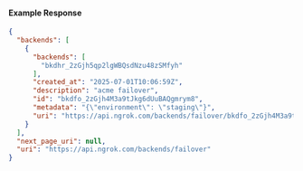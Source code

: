 <!-- Code generated for API Clients. DO NOT EDIT. -->

#### Example Response

```json
{
  "backends": [
    {
      "backends": [
        "bkdhr_2zGjh5qp2lgWBQsdNzu48zSMfyh"
      ],
      "created_at": "2025-07-01T10:06:59Z",
      "description": "acme failover",
      "id": "bkdfo_2zGjh4M3a9tJkg6dUuBAQgmrym8",
      "metadata": "{\"environment\": \"staging\"}",
      "uri": "https://api.ngrok.com/backends/failover/bkdfo_2zGjh4M3a9tJkg6dUuBAQgmrym8"
    }
  ],
  "next_page_uri": null,
  "uri": "https://api.ngrok.com/backends/failover"
}
```
